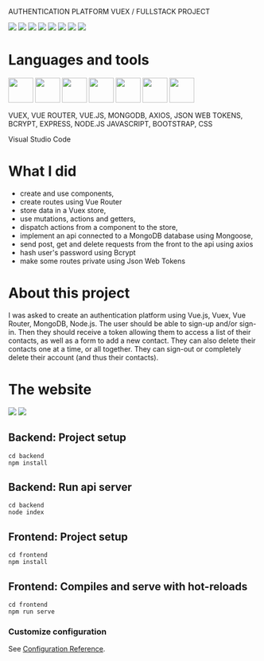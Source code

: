 AUTHENTICATION PLATFORM VUEX / FULLSTACK PROJECT

![](https://img.shields.io/badge/made%20with-VUEX-yellow?logo=vue.js)
![](https://img.shields.io/badge/VueRouter-yellow?logo=vue.js)
![](https://img.shields.io/badge/VUE-yellow?logo=vue.js)
![](https://img.shields.io/badge/-Axios-yellow)
![](https://img.shields.io/badge/JWT-blue?logo=json-web-tokens)
![](https://img.shields.io/badge/-MongoDB-blue?logo=mongodb)
![](https://img.shields.io/badge/-Express-blue?logo=javascript)
![](https://img.shields.io/badge/-Node.JS-blue?logo=node.js)


# Languages and tools
<p>
  <img src="https://user-images.githubusercontent.com/61437084/91728235-1c95d700-eba3-11ea-9c49-0ec9f2921ae4.png" height="50">
  <img src="https://user-images.githubusercontent.com/61437084/91728266-23bce500-eba3-11ea-9928-3a957a979ce8.png" height="50">
  <img src="https://user-images.githubusercontent.com/61437084/91736272-b5315480-ebad-11ea-89de-7b9517df403d.png" height="50">
  <img src="https://user-images.githubusercontent.com/61437084/91736254-ad71b000-ebad-11ea-957d-d660f53737cc.png" height="50">
  <img src="https://user-images.githubusercontent.com/61437084/91728290-2e777a00-eba3-11ea-8bab-01ad07960eb0.png" height="50">
  <img src="https://user-images.githubusercontent.com/61437084/95662382-da16d100-0b36-11eb-9810-23664263f3d0.png" height="50">
  <img src="https://user-images.githubusercontent.com/61437084/95662415-16e2c800-0b37-11eb-84ae-ed71f56d8a99.png" height="50">
</p>

VUEX, VUE ROUTER, VUE.JS, MONGODB, AXIOS, JSON WEB TOKENS, BCRYPT, EXPRESS, NODE.JS JAVASCRIPT, BOOTSTRAP, CSS

Visual Studio Code

# What I did
- create and use components,
- create routes using Vue Router
- store data in a Vuex store,
- use mutations, actions and getters,
- dispatch actions from a component to the store,
- implement an api connected to a MongoDB database using Mongoose,
- send post, get and delete requests from the front to the api using axios
- hash user's password using Bcrypt
- make some routes private using Json Web Tokens

# About this project
I was asked to create an authentication platform using Vue.js, Vuex, Vue Router, MongoDB, Node.js. The user should be able to sign-up and/or sign-in. Then they should receive a token allowing them to access a list of their contacts, as well as a form to add a new contact. They can also delete their contacts one at a time, or all together. They can sign-out or completely delete their account (and thus their contacts).

# The website
<img src="https://user-images.githubusercontent.com/61437084/95662430-337f0000-0b37-11eb-9a01-0417a577262f.gif">
<img src="https://user-images.githubusercontent.com/61437084/95662431-3679f080-0b37-11eb-8172-6d3f3b1ea710.gif">



## Backend: Project setup
```
cd backend
npm install
```
## Backend: Run api server
```
cd backend
node index
```
## Frontend: Project setup
```
cd frontend
npm install
```

## Frontend: Compiles and serve with hot-reloads
```
cd frontend
npm run serve
```

### Customize configuration
See [Configuration Reference](https://cli.vuejs.org/config/).
